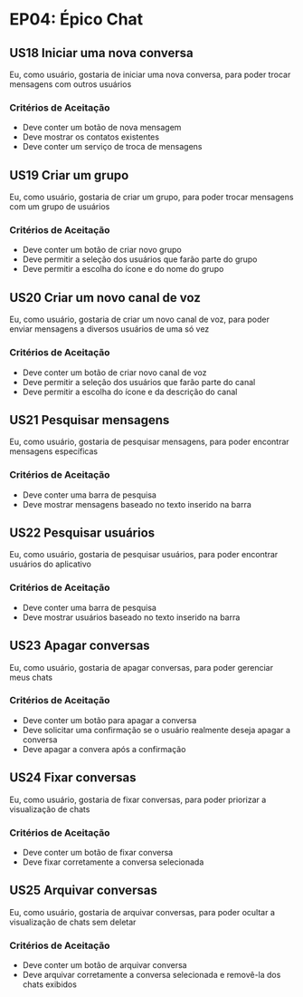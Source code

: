 # EP04: Épico Chat

## US18 Iniciar uma nova conversa
Eu, como usuário, gostaria de iniciar uma nova conversa, para poder trocar mensagens com outros usuários
    
### Critérios de Aceitação
- Deve conter um botão de nova mensagem
- Deve mostrar os contatos existentes
- Deve conter um serviço de troca de mensagens

## US19 Criar um grupo
Eu, como usuário, gostaria de criar um grupo, para poder trocar mensagens com um grupo de usuários

### Critérios de Aceitação
- Deve conter um botão de criar novo grupo
- Deve permitir a seleção dos usuários que farão parte do grupo
- Deve permitir a escolha do ícone e do nome do grupo

## US20 Criar um novo canal de voz
Eu, como usuário, gostaria de criar um novo canal de voz, para poder enviar mensagens a diversos usuários de uma só vez
    
### Critérios de Aceitação
- Deve conter um botão de criar novo canal de voz
- Deve permitir a seleção dos usuários que farão parte do canal
- Deve permitir a escolha do ícone e da descrição do canal

## US21 Pesquisar mensagens
Eu, como usuário, gostaria de pesquisar mensagens, para poder encontrar mensagens específicas
    
### Critérios de Aceitação
- Deve conter uma barra de pesquisa
- Deve mostrar mensagens baseado no texto inserido na barra

## US22 Pesquisar usuários
Eu, como usuário, gostaria de pesquisar usuários, para poder encontrar usuários do aplicativo
    
### Critérios de Aceitação
- Deve conter uma barra de pesquisa
- Deve mostrar usuários baseado no texto inserido na barra

## US23 Apagar conversas
Eu, como usuário, gostaria de apagar conversas, para poder gerenciar meus chats
    
### Critérios de Aceitação
- Deve conter um botão para apagar a conversa
- Deve solicitar uma confirmação se o usuário realmente deseja apagar a conversa
- Deve apagar a convera após a confirmação

## US24 Fixar conversas
Eu, como usuário, gostaria de fixar conversas, para poder priorizar a visualização de chats
    
### Critérios de Aceitação
- Deve conter um botão de fixar conversa
- Deve fixar corretamente a conversa selecionada

## US25 Arquivar conversas
Eu, como usuário, gostaria de arquivar conversas, para poder ocultar a visualização de chats sem deletar
    
### Critérios de Aceitação
- Deve conter um botão de arquivar conversa
- Deve arquivar corretamente a conversa selecionada e removê-la dos chats exibidos
